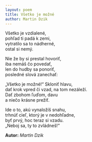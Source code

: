 ```yaml
---
layout: poem
title: Všetko je možné
author: Martin Dzik
---
```


Všetko je vzdialené,  
pohľad ti padá k zemi,  
vytratilo sa to nádherné,  
ostal si nemý.  

Nie že by si prestal hovoriť,  
iba nemáš čo povedať,  
len do hudby sa ponoriť,  
posledné slová zanechať:  

„Všetko je možné!“  Skloniť hlavu,  
dať krok vpred či vzad, na tom nezáleží.  
Dať zbohom ľuďom, davu  
a niečo krásne prežiť.  

Ide o to, akú vynaložíš snahu,  
trhnúť cieľ, ktorý je v nedohľadne,  
byť prvý, hoc teraz si vzadu.  
„Neboj sa, ty to zvládneš!“  

**Autor:** *Martin Dzik* 
